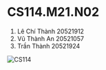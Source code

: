 

# CS114.M21.N02


1. Lê Chí Thành 20521912
2. Vũ Thành An 20521057
3. Trần Thành 20521924

![CS114](https://user-images.githubusercontent.com/75562077/161460989-e1198ed5-8002-4104-8586-7233081f65c6.jpg)
